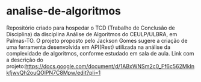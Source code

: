 # analise-de-algoritmos
Repositório criado para hospedar o TCD (Trabalho de Conclusão de Disciplina) da disciplina Análise de Algoritmos do CEULP/ULBRA, em Palmas-TO. O projeto proposto pelo Jackson Gomes sugere a criação de uma ferramenta desenvolvida em API(Rest) utilizada na análise da complexidade de algoritmos, conforme estudado em sala de aula.
Link com a descrição do projeto:https://docs.google.com/document/d/1ABxWNSm2c0_Ff6c562MkInkfjwvQh2ouQOlPN7C8Mpw/edit?pli=1
